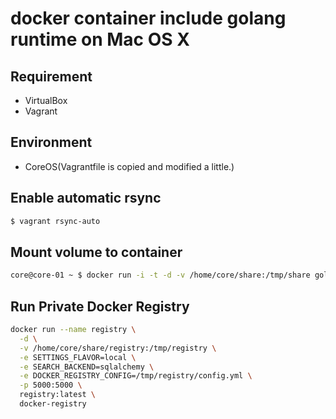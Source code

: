 # docker container include golang runtime on Mac OS X
## Requirement
* VirtualBox
* Vagrant

## Environment
* CoreOS(Vagrantfile is copied and modified a little.)

## Enable automatic rsync
```sh
$ vagrant rsync-auto
```

## Mount volume to container
```sh
core@core-01 ~ $ docker run -i -t -d -v /home/core/share:/tmp/share golang:1.4 /bin/bash
```

## Run Private Docker Registry
```sh
docker run --name registry \
  -d \
  -v /home/core/share/registry:/tmp/registry \
  -e SETTINGS_FLAVOR=local \
  -e SEARCH_BACKEND=sqlalchemy \
  -e DOCKER_REGISTRY_CONFIG=/tmp/registry/config.yml \
  -p 5000:5000 \
  registry:latest \
  docker-registry
```
